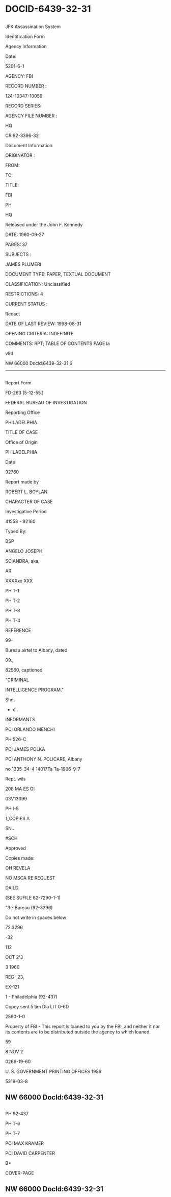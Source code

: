 # DOCID-6439-32-31

##
JFK Assassination System

Identification Form

Agency Information

Date:

5201-6-1

AGENCY: FBI

RECORD NUMBER :

124-10347-10059

RECORD SERIES:

AGENCY FILE NUMBER :

HQ

CR 92-3396-32

Document Information

ORIGINATOR :

FROM:

TO:

TITLE:

FBI

PH

HQ

Released under the John F. Kennedy

DATE: 1960-09-27

PAGES: 37

SUBJECTS :

JAMES PLUMERI

DOCUMENT TYPE: PAPER, TEXTUAL DOCUMENT

CLASSIFICATION: Unclassified

RESTRICTIONS: 4

CURRENT STATUS :

Redact

DATE OF LAST REVIEW: 1998-08-31

OPENING CRITERIA: INDEFINITE

COMMENTS: RPT; TABLE OF CONTENTS PAGE la

v9.1

NW 66000 Docld:6439-32-31
6

---

##
Report Form

FD-263 (5-12-55.)

FEDERAL BUREAU OF INVESTIGATION

Reporting Office

PHILADELPHIA

TITLE OF CASE

Office of Origin

PHILADELPHIA

Date

92760

Report made by

ROBERT L. BOYLAN

CHARACTER OF CASE

Investigative Period

41558 - 92160

Typed By:

BSP

ANGELO JOSEPH

SCIANDRA, aka.

AR

XXXXxx XXX

PH T-1

PH T-2

PH T-3

PH T-4

REFERENCE

99-

Bureau airtel to Albany, dated

09.,

82560, captioned

"CRIMINAL

INTELLIGENCE PROGRAM."

She,

- c .

INFORMANTS

PCI ORLANDO MENCHI

PH 526-C

PCI JAMES POLKA

PCI ANTHONY N. POLICARE, Albany

no 1335-34-4 14017Ta Ta-1906-9-7

Rept. wils

208 MA ES OI

03V13099

PH I-5

1_COPIES A

SN..

#SCH

Approved

Copies made:

OH REVELA

NO MSCA RE REQUEST

DAILD

(SEE SUFILE 62-7290-1-1)

"3 - Bureau (92-3396)

Do not write in spaces below

72.3296

-32

112

OCT 2'3

3 1960

REG- 23,

EX-121

1 - Philadelphia (92-437)

Copey sent 5 tim Dia LIT 0-6D

2560-1-0

Property of FBI - This report is loaned to you by the FBI, and neither it nor its contents are to be distributed outside the agency to which loaned.

59

8 NOV 2

0266-19-60

U. S. GOVERNMENT PRINTING OFFICES 1956

5319-03-8

NW 66000 Docld:6439-32-31
---

##
PH 92-437

PH T-6

PH T-7

PCI MAX KRAMER

PCI DAVID CARPENTER

B*

COVER-PAGE

NW 66000 Docld:6439-32-31
---

